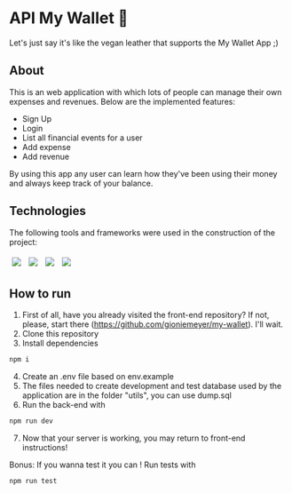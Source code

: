 # API My Wallet 💸

Let's just say it's like the vegan leather that supports the My Wallet App ;)

## About

This is an web application with which lots of people can manage their own expenses and revenues. Below are the implemented features:

- Sign Up
- Login
- List all financial events for a user
- Add expense
- Add revenue

By using this app any user can learn how they've been using their money and always keep track of your balance.

## Technologies
The following tools and frameworks were used in the construction of the project:<br>
<p>
  <img style='margin: 5px;' src='https://img.shields.io/badge/Node.js-339933?style=for-the-badge&logo=nodedotjs&logoColor=white'>
  <img style='margin: 5px;' src='https://img.shields.io/badge/PostgreSQL-316192?style=for-the-badge&logo=postgresql&logoColor=white'>
  <img style='margin: 5px;' src="https://img.shields.io/badge/Express.js-000000?style=for-the-badge&logo=express&logoColor=white"/>
  <img style='margin: 5px;' src="https://img.shields.io/badge/Jest-C21325?style=for-the-badge&logo=jest&logoColor=white"/>


</p>

## How to run

1. First of all, have you already visited the front-end repository? If not, please, start there (https://github.com/gioniemeyer/my-wallet). I'll wait.
2. Clone this repository
3. Install dependencies
```bash
npm i
```
4. Create an .env file based on env.example
5. The files needed to create development and test database used by the application are in the folder "utils", you can use dump.sql
6. Run the back-end with
```bash
npm run dev
```
7. Now that your server is working, you may return to front-end instructions!

Bonus: If you wanna test it you can ! Run tests with
```bash
npm run test
```
